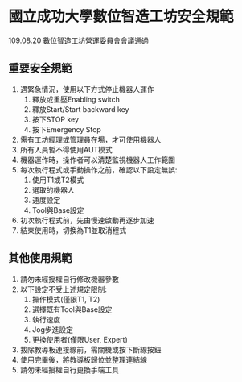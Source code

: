 # 國立成功大學數位智造工坊安全規範
109.08.20 數位智造工坊營運委員會會議通過
## 重要安全規範
1. 遇緊急情況，使用以下方式停止機器人運作
   1. 釋放或重壓Enabling switch
   2. 釋放Start/Start backward key
   3. 按下STOP key
   4. 按下Emergency Stop
2. 需有工坊經理或管理員在場，才可使用機器人
3. 所有人員暫不得使用AUT模式
4. 機器運作時，操作者可以清楚監視機器人工作範圍
5. 每次執行程式或手動操作之前，確認以下設定無誤:
    1. 使用T1或T2模式
    2. 選取的機器人
    3. 速度設定
    4. Tool與Base設定 
6. 初次執行程式前，先由慢速啟動再逐步加速
7. 結束使用時，切換為T1並取消程式

## 其他使用規範
1. 請勿未經授權自行修改機器參數
2. 以下設定不受上述規定限制:
    1. 操作模式(僅限T1, T2)
    2. 選擇既有Tool與Base設定
    3. 執行速度
    4. Jog步進設定
    5. 更換使用者(僅限User, Expert)
3. 拔除教導板連接線前，需關機或按下斷線按鈕
4. 使用完畢後，將教導板歸位並整理連結線
5. 請勿未經授權自行更換手端工具

